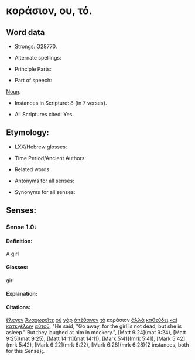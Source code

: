 # κοράσιον, ου, τό.

<!-- Status: S2=Needs2ndReview -->
<!-- Lexica used for edits: BDAG, FFM, LN, BN, A-S -->

## Word data

* Strongs: G28770.


* Alternate spellings:

* Principle Parts: 

* Part of speech: 

[Noun](http://ugg.readthedocs.io/en/latest/noun.html).

* Instances in Scripture: 8 {in 7 verses}.

* All Scriptures cited: Yes.

## Etymology: 

* LXX/Hebrew glosses: 

* Time Period/Ancient Authors: 

* Related words: 

* Antonyms for all senses:

* Synonyms for all senses: 

## Senses:

### Sense 1.0:

#### Definition: 

A girl

#### Glosses:

girl

#### Explanation:

#### Citations:

[ἔλεγεν](../G30040/01.md) [Ἀναχωρεῖτε](../G04020/01.md) [οὐ](../G37560/01.md) [γὰρ](../G10630/01.md) [ἀπέθανεν](../G05990/01.md) [τὸ](../G35880/01.md) κοράσιον [ἀλλὰ](../G02350/01.md) [καθεύδει](../G25180/01.md) [καὶ](../G25320/01.md) [κατεγέλων](../G26060/01.md) [αὐτοῦ](../G08460/01.md), 
"He said, "Go away, for the girl is not dead, but she is asleep." But they laughed at him in mockery.", 
[Matt 9:24](mat 9:24),  [Matt 9:25](mat 9:25),  [Matt 14:11](mat 14:11),  [Mark 5:41](mrk 5:41),  [Mark 5:42](mrk 5:42),  [Mark 6:22](mrk 6:22),  [Mark 6:28](mrk 6:28){2 instances, both for this Sense};.
